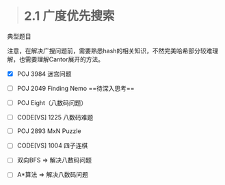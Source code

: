 > # 2.1 广度优先搜索

典型题目

注意，在解决广搜问题前，需要熟悉hash的相关知识，不然完美哈希部分较难理解，也需要理解Cantor展开的方法。

- [x] POJ 3984 迷宫问题
- [ ] POJ 2049 Finding Nemo ==待深入思考==
- [ ] POJ Eight（八数码问题）
- [ ] CODE[VS] 1225 八数码难题
- [ ] POJ 2893 MxN Puzzle
- [ ] CODE[VS] 1004 四子连棋
- [ ] 双向BFS => 解决八数码问题
- [ ] A*算法 => 解决八数码问题

